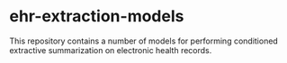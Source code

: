 # ehr-extraction-models
This repository contains a number of models for performing conditioned extractive summarization on electronic health records.

